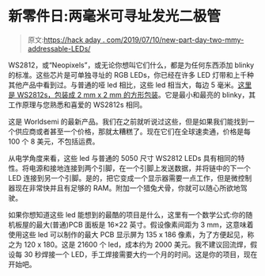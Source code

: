 # 新零件日:两毫米可寻址发光二极管

> 原文:[https://hack aday . com/2019/07/10/new-part-day-two-mmy-addressable-LEDs/](https://hackaday.com/2019/07/10/new-part-day-two-millimeter-addressable-leds/)

WS2812，或“Neopixels”，或无论你想叫它们什么，都是为任何东西添加 blinky 的标准。这些芯片是可单独寻址的 RGB LEDs，你已经在许多 LED 灯带和上千种其他产品中看到过。与普通的哑 led 相比，这些 led 相当大，每边 5 毫米。[这里是 WS2812s，包装成 2 mm x 2 mm 的方形包装](https://www.aliexpress.com/item/32888947042.html)。它是最小和最亮的 blinky，其工作原理与您熟悉和喜爱的 WS2812s 相同。

这是 Worldsemi 的最新产品。我们在之前就听说过这些，但是如果我们能找到一个供应商或者甚至一个价格，那就太糟糕了。现在它们在全球速卖通，价格是每 100 个 8 美元，不包括运费。

从电学角度来看，这些 led 与普通的 5050 尺寸 WS2812 LEDs 具有相同的特性。将电源和接地连接到两个引脚，在一个引脚上发送数据，并将链中的下一个 LED 连接到另一个引脚。是的，把它变成一个显示器需要一点工作，但是微控制器现在非常快并且有足够的 RAM。附加一个猎兔犬骨，你就可以随心所欲地驾驶。

如果你想知道这些 led 能想到的最酷的项目是什么，这里有一个数学公式:你的随机板屋的最大(普通)PCB 面板是 16×22 英寸。假设像素间距为 3 mm，这意味着使用这些 led 可以制作的最大 PCB 显示屏为 135 x 186 像素，为了方便起见，称之为 120 x 180。这是 21600 个 led，成本约为 2000 美元。我不建议回流焊，假设每 30 秒焊接一个 LED，手工焊接需要大约一个月的时间。这是你的项目，现在开始吧。